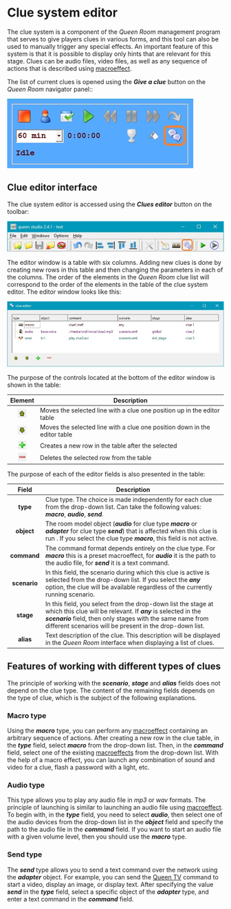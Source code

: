 # Clue system editor

The clue system is a component of the _Queen Room_ management program that serves to give players clues in various forms, and this tool can also be used to manually trigger any special effects.
An important feature of this system is that it is possible to display only hints that are relevant for this stage.
Clues can be audio files, video files, as well as any sequence of actions that is described using [macroeffect](soft_studio_macro).

The list of current clues is opened using the _**Give a clue**_ button on the _Queen Room_ navigator panel::

![navigator clue](assets/screen/navigator-clue.jpg ':no-zoom')

## Clue editor interface

The clue system editor is accessed using the _**Clues editor**_ button on the toolbar:

![tools clue](assets/screen/tools-clue.jpg ':no-zoom')

The editor window is a table with six columns.
Adding new clues is done by creating new rows in this table and then changing the parameters in each of the columns.
The order of the elements in the _Queen Room_ clue list will correspond to the order of the elements in the table of the clue system editor.
The editor window looks like this:

![clue editor](assets/screen/clue-editor.jpg ':no-zoom')

The purpose of the controls located at the bottom of the editor window is shown in the table:

|                      Element                       | Description                                                               |
|:--------------------------------------------------:|---------------------------------------------------------------------------|
| ![](assets/screen/clue-editor-up.jpg ':no-zoom')   | Moves the selected line with a clue one position up in the editor table   |
| ![](assets/screen/clue-editor-down.jpg ':no-zoom') | Moves the selected line with a clue one position down in the editor table |
| ![](assets/screen/clue-editor-add.jpg ':no-zoom')  | Creates a new row in the table after the selected                         |
| ![](assets/screen/clue-editor-del.jpg ':no-zoom')  | Deletes the selected row from the table                                   |

The purpose of each of the editor fields is also presented in the table:

|    Field     | Description                                                                                                                                                                                                                                                |
|:------------:|------------------------------------------------------------------------------------------------------------------------------------------------------------------------------------------------------------------------------------------------------------|
|   **type**   | Clue type. The choice is made independently for each clue from the drop-down list. Can take the following values: _**macro**_, _**audio**_, _**send**_.                                                                                                    |
|  **object**  | The room model object (_**audio**_ for clue type _**macro**_ or _**adapter**_ for clue type _**send**_) that is affected when this clue is run . If you select the clue type _**macro**_, this field is not active.                                        |
| **command**  | The command format depends entirely on the clue type. For _**macro**_ this is a preset macroeffect, for _**audio**_ it is the path to the audio file, for _**send**_ it is a text command.                                                                 |
| **scenario** | In this field, the scenario during which this clue is active is selected from the drop-down list. If you select the _**any**_ option, the clue will be available regardless of the currently running scenario.                                             |
|  **stage**   | In this field, you select from the drop-down list the stage at which this clue will be relevant. If _**any**_ is selected in the _**scenario**_ field, then only stages with the same name from different scenarios will be present in the drop-down list. |
|  **alias**   | Text description of the clue. This description will be displayed in the _Queen Room_ interface when displaying a list of clues.                                                                                                                            |

## Features of working with different types of clues

The principle of working with the _**scenario**_, _**stage**_ and _**alias**_ fields does not depend on the clue type.
The content of the remaining fields depends on the type of clue, which is the subject of the following explanations. 

### Macro type

Using the _**macro**_ type, you can perform any [macroeffect](soft_studio_macro) containing an arbitrary sequence of actions.
After creating a new row in the clue table, in the _**type**_ field, select _**macro**_ from the drop-down list.
Then, in the _**command**_ field, select one of the existing [macroeffects](soft_studio_macro) from the drop-down list.
With the help of a macro effect, you can launch any combination of sound and video for a clue, flash a password with a light, etc.

### Audio type

This type allows you to play any audio file in _mp3_ or _wav_ formats.
The principle of launching is similar to launching an audio file using [macroeffect](soft_studio_macro).
To begin with, in the _**type**_ field, you need to select _**audio**_, then select one of the audio devices from the drop-down list in the _**object**_ field and specify the path to the audio file in the _**command**_ field.
If you want to start an audio file with a given volume level, then you should use the _**macro**_ type.

### Send type

The _**send**_ type allows you to send a text command over the network using the _**adapter**_ object.
For example, you can send the [Queen TV](soft_queen_tv) command to start a video, display an image, or display text.
After specifying the value _**send**_ in the _**type**_ field, select a specific object of the _**adapter**_ type, and enter a text command in the _**command**_ field.
